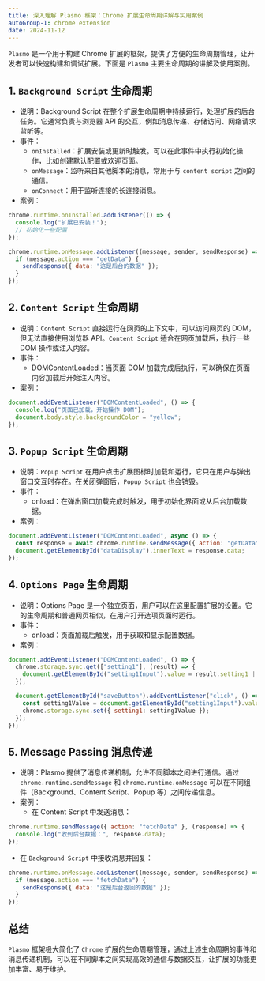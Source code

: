 ```yaml
---
title: 深入理解 Plasmo 框架：Chrome 扩展生命周期详解与实用案例
autoGroup-1: chrome extension
date: 2024-11-12
---
```



`Plasmo` 是一个用于构建 Chrome 扩展的框架，提供了方便的生命周期管理，让开发者可以快速构建和调试扩展。下面是 `Plasmo` 主要生命周期的讲解及使用案例。

## 1. `Background Script` 生命周期

- 说明：Background Script 在整个扩展生命周期中持续运行，处理扩展的后台任务。它通常负责与浏览器 API 的交互，例如消息传递、存储访问、网络请求监听等。
-	事件：
	-	`onInstalled`：扩展安装或更新时触发。可以在此事件中执行初始化操作，比如创建默认配置或欢迎页面。
	-	`onMessage`：监听来自其他脚本的消息，常用于与 `content script` 之间的通信。
	-	`onConnect`：用于监听连接的长连接消息。
-	案例：
```js
chrome.runtime.onInstalled.addListener(() => {
  console.log("扩展已安装！");
  // 初始化一些配置
});

chrome.runtime.onMessage.addListener((message, sender, sendResponse) => {
  if (message.action === "getData") {
    sendResponse({ data: "这是后台的数据" });
  }
});
```


## 2. `Content Script` 生命周期

-	说明：`Content Script` 直接运行在网页的上下文中，可以访问网页的 DOM，但无法直接使用浏览器 API。`Content Script` 适合在网页加载后，执行一些 DOM 操作或注入内容。
-	事件：
	-	DOMContentLoaded：当页面 DOM 加载完成后执行，可以确保在页面内容加载后开始注入内容。
-	案例：
```js
document.addEventListener("DOMContentLoaded", () => {
  console.log("页面已加载，开始操作 DOM");
  document.body.style.backgroundColor = "yellow";
});
```


## 3.  `Popup Script` 生命周期

-	说明：`Popup Script` 在用户点击扩展图标时加载和运行，它只在用户与弹出窗口交互时存在。在关闭弹窗后，`Popup Script` 也会销毁。
-	事件：
	-	onload：在弹出窗口加载完成时触发，用于初始化界面或从后台加载数据。
-	案例：
```js
document.addEventListener("DOMContentLoaded", async () => {
  const response = await chrome.runtime.sendMessage({ action: "getData" });
  document.getElementById("dataDisplay").innerText = response.data;
});
```

## 4. `Options Page` 生命周期

-	说明：Options Page 是一个独立页面，用户可以在这里配置扩展的设置。它的生命周期和普通网页相似，在用户打开选项页面时运行。
-	事件：
	-	onload：页面加载后触发，用于获取和显示配置数据。
-	案例：
```js
document.addEventListener("DOMContentLoaded", () => {
  chrome.storage.sync.get(["setting1"], (result) => {
    document.getElementById("setting1Input").value = result.setting1 || "";
  });

  document.getElementById("saveButton").addEventListener("click", () => {
    const setting1Value = document.getElementById("setting1Input").value;
    chrome.storage.sync.set({ setting1: setting1Value });
  });
});
```

## 5. Message Passing 消息传递

-	说明：Plasmo 提供了消息传递机制，允许不同脚本之间进行通信。通过 `chrome.runtime.sendMessage` 和 `chrome.runtime.onMessage` 可以在不同组件（Background、Content Script、Popup 等）之间传递信息。
-	案例：
	-	在 Content Script 中发送消息：
```js
chrome.runtime.sendMessage({ action: "fetchData" }, (response) => {
  console.log("收到后台数据：", response.data);
});
```


  -	在 `Background Script` 中接收消息并回复：
```js
chrome.runtime.onMessage.addListener((message, sender, sendResponse) => {
  if (message.action === "fetchData") {
    sendResponse({ data: "这是后台返回的数据" });
  }
});
```



## 总结

`Plasmo` 框架极大简化了 `Chrome` 扩展的生命周期管理，通过上述生命周期的事件和消息传递机制，可以在不同脚本之间实现高效的通信与数据交互，让扩展的功能更加丰富、易于维护。
